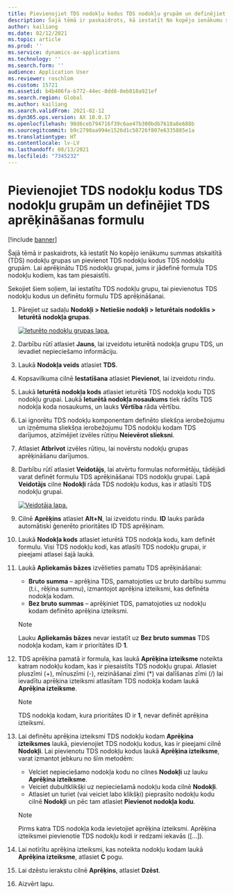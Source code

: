 ```yaml
---
title: Pievienojiet TDS nodokļu kodus TDS nodokļu grupām un definējiet TDS aprēķināšanas formulu
description: Šajā tēmā ir paskaidrots, kā iestatīt No kopējo ienākumu summas atskaitītā (TDS) nodokļu grupas un pievienot TDS nodokļu kodus TDS nodokļu grupām. Lai aprēķinātu TDS nodokļu grupai, jums ir jādefinē formula TDS nodokļu kodiem, kas tam piesaistīti.
author: kailiang
ms.date: 02/12/2021
ms.topic: article
ms.prod: ''
ms.service: dynamics-ax-applications
ms.technology: ''
ms.search.form: ''
audience: Application User
ms.reviewer: roschlom
ms.custom: 15721
ms.assetid: b4b406fa-b772-44ec-8dd8-8eb818a921ef
ms.search.region: Global
ms.author: kailiang
ms.search.validFrom: 2021-02-12
ms.dyn365.ops.version: AX 10.0.17
ms.openlocfilehash: 98d6ceb794716f39c6ae47b300bdb7618a8e688b
ms.sourcegitcommit: b9c2798aa994e1526d1c50726f807e6335885e1a
ms.translationtype: HT
ms.contentlocale: lv-LV
ms.lasthandoff: 08/13/2021
ms.locfileid: "7345232"
---
```

# <a name="attach-tds-tax-codes-to-tds-tax-groups-and-define-the-formula-for-calculating-tds"></a>Pievienojiet TDS nodokļu kodus TDS nodokļu grupām un definējiet TDS aprēķināšanas formulu

[!include [banner](../includes/banner.md)]

Šajā tēmā ir paskaidrots, kā iestatīt No kopējo ienākumu summas atskaitītā (TDS) nodokļu grupas un pievienot TDS nodokļu kodus TDS nodokļu grupām. Lai aprēķinātu TDS nodokļu grupai, jums ir jādefinē formula TDS nodokļu kodiem, kas tam piesaistīti.

Sekojiet šiem soļiem, lai iestatītu TDS nodokļu grupu, tai pievienotus TDS nodokļu kodus un definētu formulu TDS aprēķināšanai.

1. Pārejiet uz sadaļu **Nodokļi \> Netiešie nodokļi \> Ieturētais nodoklis \> Ieturētā nodokļa grupas**.

    [![Ieturēto nodokļu grupas lapa.](./media/apac-ind-TDS-29.png)](./media/apac-ind-TDS-29.png)

2. Darbību rūtī atlasiet **Jauns**, lai izveidotu ieturētā nodokļa grupu TDS, un ievadiet nepieciešamo informāciju.
3. Laukā **Nodokļa veids** atlasiet **TDS**.
4. Kopsavilkuma cilnē **Iestatīšana** atlasiet **Pievienot**, lai izveidotu rindu.
5. Laukā **Ieturētā nodokļa kods** atlasiet ieturētā TDS nodokļa kodu TDS nodokļu grupai. Laukā **Ieturētā nodokļa nosaukums** tiek rādīts TDS nodokļa koda nosaukums, un lauks **Vērtība** rāda vērtību.
6. Lai ignorētu TDS nodokļu komponentam definēto sliekšņa ierobežojumu un izņēmuma sliekšņa ierobežojumu TDS nodokļu kodam TDS darījumos, atzīmējiet izvēles rūtiņu **Neievērot slieksni**.
7. Atlasiet **Atbrīvot** izvēles rūtiņu, lai novērstu nodokļu grupas aprēķināšanu darījumos.
8. Darbību rūtī atlasiet **Veidotājs**, lai atvērtu formulas noformētāju, tādējādi varat definēt formulu TDS aprēķināšanai TDS nodokļu grupai. Lapā **Veidotājs** cilne **Nodokļi** rāda TDS nodokļu kodus, kas ir atlasīti TDS nodokļu grupai.

    [![Veidotāja lapa.](./media/apac-ind-TDS-30.png)](./media/apac-ind-TDS-30.png)

9. Cilnē **Aprēķins** atlasiet **Alt+N**, lai izveidotu rindu. **ID** lauks parāda automātiski ģenerēto prioritātes ID TDS aprēķinam.
10. Laukā **Nodokļa kods** atlasiet ieturētā TDS nodokļa kodu, kam definēt formulu. Visi TDS nodokļu kodi, kas atlasīti TDS nodokļu grupai, ir pieejami atlasei šajā laukā.
11. Laukā **Apliekamās bāzes** izvēlieties pamatu TDS aprēķināšanai:

    - **Bruto summa** – aprēķina TDS, pamatojoties uz bruto darbību summu (t.i., rēķina summu), izmantojot aprēķina izteiksmi, kas definēta nodokļa kodam.
    - **Bez bruto summas** – aprēķiniet TDS, pamatojoties uz nodokļu kodam definēto aprēķina izteiksmi.

    > [!NOTE]
    > Lauku **Apliekamās bāzes** nevar iestatīt uz **Bez bruto summas** TDS nodokļa kodam, kam ir prioritātes ID **1**.

12. TDS aprēķina pamatā ir formula, kas laukā **Aprēķina izteiksme** noteikta katram nodokļu kodam, kas ir piesaistīts TDS nodokļu grupai. Atlasiet pluszīmi (+), mīnuszīmi (-), reizināšanai zīmi (\*) vai dalīšanas zīmi (/) lai ievadītu aprēķina izteiksmi atlasītam TDS nodokļa kodam laukā **Aprēķina izteiksme**.

    > [!NOTE]
    > TDS nodokļa kodam, kura prioritātes ID ir **1**, nevar definēt aprēķina izteiksmi.

13. Lai definētu aprēķina izteiksmi TDS nodokļu kodam **Aprēķina izteiksmes** laukā, pievienojiet TDS nodokļu kodus, kas ir pieejami cilnē **Nodokļi**. Lai pievienotu TDS nodokļu kodus laukā **Aprēķina izteiksme**, varat izmantot jebkuru no šīm metodēm:

    - Velciet nepieciešamo nodokļa kodu no cilnes **Nodokļi** uz lauku **Aprēķina izteiksme**.
    - Veiciet dubultklikšķi uz nepieciešamā nodokļu koda cilnē **Nodokļi**.
    - Atlasiet un turiet (vai veiciet labo klikšķi) pieprasīto nodokļu kodu cilnē **Nodokļi** un pēc tam atlasiet **Pievienot nodokļa kodu**.

    > [!NOTE]
    > Pirms katra TDS nodokļa koda ievietojiet aprēķina izteiksmi. Aprēķina izteiksmei pievienotie TDS nodokļu kodi ir redzami iekavās (\[...\]).

14. Lai notīrītu aprēķina izteiksmi, kas noteikta nodokļu kodam laukā **Aprēķina izteiksme**, atlasiet **C** pogu.
15. Lai dzēstu ierakstu cilnē **Aprēķins**, atlasiet **Dzēst**.
16. Aizvērt lapu.
